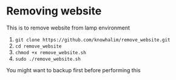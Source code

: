 # Removing website
This is to remove website from lamp environment

1) `git clone https://github.com/knowhalim/remove_website.git`
2) `cd remove_website`
3) `chmod +x remove_website.sh`
4) `sudo ./remove_website.sh`

You might want to backup first before performing this
